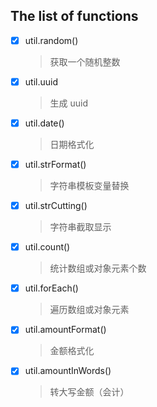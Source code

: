 The list of functions
---

- [x] util.random() 
	
	> 获取一个随机整数
	
- [x] util.uuid 
	
	> 生成 uuid
	
- [x] util.date() 
	
	> 日期格式化
	
- [x] util.strFormat() 
	
	> 字符串模板变量替换

- [x] util.strCutting() 
	
	> 字符串截取显示
		
- [x] util.count() 

	> 统计数组或对象元素个数

- [x] util.forEach() 

	> 遍历数组或对象元素

- [x] util.amountFormat()
	
	> 金额格式化
	
- [x] util.amountInWords()

	> 转大写金额（会计）
